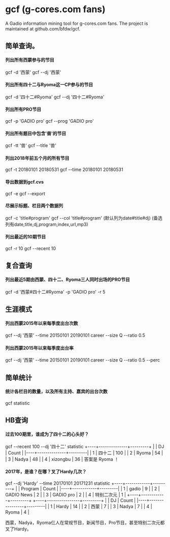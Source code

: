 # gcf (g-cores.com fans)
A Gadio information mining tool for g-cores.com fans.
The project is maintained at github.com/bfdw/gcf.

## 简单查询。

#### 列出所有西蒙参与的节目

gcf -d '西蒙'
gcf --dj '西蒙'


#### 列出所有四十二与Ryoma这一CP参与的节目
gcf -d '四十二#Ryoma'
gcf --dj '四十二#Ryoma'

#### 列出所有PRO节目
gcf -p 'GADIO pro'
gcf --prog 'GADIO pro'

#### 列出所有题目中包含'兽'的节目
gcf -tt '兽'
gcf --title '兽'

#### 列出2018年前五个月的所有节目
gcf -t 20180101 20180531
gcf --time 20180101 20180531

#### 导出数据到gcf.cvs
gcf -e
gcf --export

#### 尽展示标题、栏目两个数据列 
gcf -c 'title#program'
gcf --col 'title#program'
(默认列为date#title#dj)
(备选列有date,title,dj,program,index,url,mp3)

#### 列出最近的10期节目
gcf -r 10
gcf --recent 10

## 复合查询

#### 列出最近5期由西蒙、四十二、Ryoma三人同时出场的PRO节目
gcf -d '西蒙#四十二#Ryoma' -p 'GADIO pro' -r 5

## 生涯模式

#### 列出西蒙2015年以来每季度出台次数
gcf --dj '西蒙' --time 20150101 20190101 career --size Q --ratio 0.5

#### 列出西蒙2015年以来每季度出台率
gcf --dj '西蒙' --time 20150101 20190101 career --size Q --ratio 0.5 --perc

## 简单统计

#### 统计各栏目的数量，以及所有主持、嘉宾的出台次数
gcf statistic

## HB查询

#### 过去100期里，谁成为了四十二的心头好？
gcf --recent 100 --dj '四十二' statistic
+----+--------------+---------+
|    | DJ           |   Count |
|----+--------------+---------|
|  1 | 四十二        |     100 |
|  2 | Ryoma        |      54 |
|  3 | Nadya        |      48 |
|  4 | xizongbu     |      36 |
答案是 Ryoma ！

#### 2017年，是谁？在哪？叉了Hardy几次？
gcf --dj 'Hardy' --time 20170101 20171231 statistic
+----+------------+---------+
|    | Program    |   Count |
|----+------------+---------|
|  1 | gadio      |       9 |
|  2 | GADIO News |       2 |
|  3 | GADIO pro  |       2 |
|  4 | 特别二次元  |       1 |
+----+------------+---------+
+----+----------------+---------+
|    | DJ             |   Count |
|----+----------------+---------|
|  1 | Hardy          |      14 |
|  2 | 西蒙            |       7 |
|  3 | Nadya          |       7 |
|  4 | Ryoma          |       4 |

西蒙，Nadya，Ryoma仨人在常规节目，新闻节目，Pro节目，甚至特别二次元都叉了Hardy。
